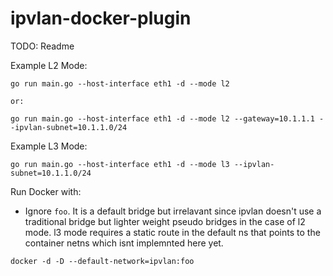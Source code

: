 ipvlan-docker-plugin
=================

TODO: Readme

Example L2 Mode:

```
go run main.go --host-interface eth1 -d --mode l2

or:

go run main.go --host-interface eth1 -d --mode l2 --gateway=10.1.1.1 --ipvlan-subnet=10.1.1.0/24
```

Example L3 Mode:

```
go run main.go --host-interface eth1 -d --mode l3 --ipvlan-subnet=10.1.1.0/24
```

Run Docker with:

- Ignore `foo`. It is a default bridge but irrelavant since ipvlan doesn't use a traditional bridge but lighter weight pseudo bridges in the case of l2 mode. l3 mode requires a static route in the default ns that points to the container netns which isnt implemnted here yet.
```
docker -d -D --default-network=ipvlan:foo
```

